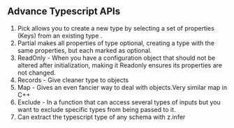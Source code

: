 ## Advance Typescript APIs

1. Pick allows you to create a new type by selecting a set of properties (Keys) from an existing type .
2. Partial makes all properties of type optional, creating a type with the same properties, but each marked as optional.
3. ReadOnly - When you have a configuration object that should not be altered after initialization, making it Readonly ensures its properties are not changed.
4. Records - Give cleaner type to objects
5. Map - Gives an even fancier way to deal with objects.Very similar map in C++
6. Exclude - In a function that can access several types of inputs but you want to exclude specific types from being passed to it.
7. Can extract the typescript type of any schema with
z.infer<typeof mySchema>